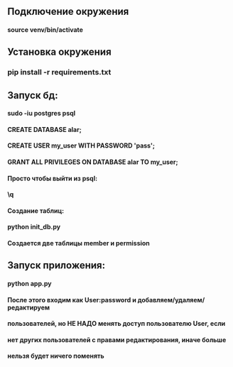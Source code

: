 ## Подключение окружения
#### source venv/bin/activate
## Установка окружения
### pip install -r requirements.txt
## Запуск бд:
#### sudo -iu postgres psql
#### CREATE DATABASE alar;
#### CREATE USER my_user WITH PASSWORD 'pass';
#### GRANT ALL PRIVILEGES ON DATABASE alar TO my_user;
#### Просто чтобы выйти из psql: 
#### \q
#### Создание таблиц:
#### python init_db.py
#### Создается две таблицы member и permission
## Запуск приложения:
#### python app.py
#### После этого входим как User:password и добавляем/удаляем/редактируем 
#### пользователей, но  НЕ НАДО менять доступ пользователю User, если
#### нет других пользователей с правами редактирования, иначе больше
#### нельзя будет ничего поменять
